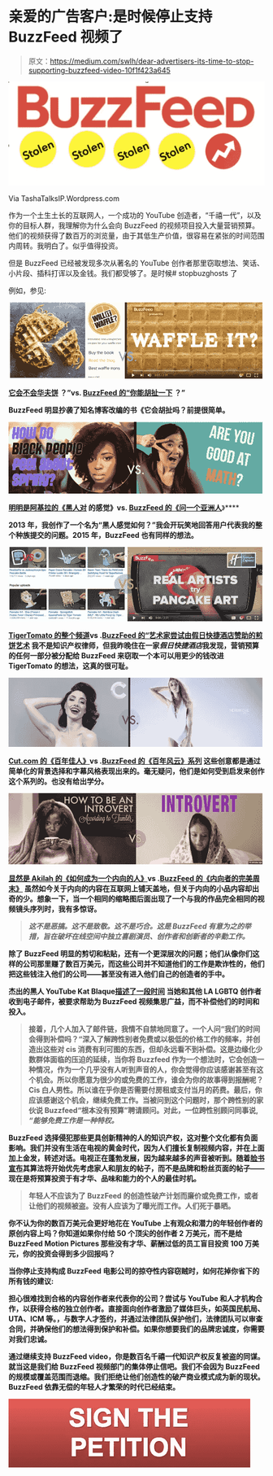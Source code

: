 # 亲爱的广告客户:是时候停止支持 BuzzFeed 视频了

> 原文：<https://medium.com/swlh/dear-advertisers-its-time-to-stop-supporting-buzzfeed-video-10f1f423a645>

![](img/82bbf690604ec64707772c12c712193c.png)

Via TashaTalksIP.Wordpress.com

作为一个土生土长的互联网人，一个成功的 YouTube 创造者，“千禧一代”，以及你的目标人群，我理解你为什么会向 BuzzFeed 的视频项目投入大量营销预算。他们的视频获得了数百万的浏览量，由于其低生产价值，很容易在紧张的时间范围内周转。我明白了。似乎值得投资。

但是 BuzzFeed 已经被发现多次从著名的 YouTube 创作者那里窃取想法、笑话、小片段、插科打诨以及金钱。我们都受够了。是时候# stopbuzghosts 了

例如，参见:

![](img/7c6ef94c826d987e57f7787bb19b9cf6.png)

**[**它会不会华夫饼**](http://www.willitwaffle.com/) **？”vs.** [**BuzzFeed 的“你能胡扯一下**](http://t.umblr.com/redirect?z=https%3A%2F%2Fwww.youtube.com%2Fwatch%3Fv%3DbOGBH3A8Bhc&t=MjNlZTNhZDY1MWFjYjRiZWNmMjZmYWI2MTgzZjRjZDMzMjFmMjYzYyxjTmlRb3BOVg%3D%3D) **？”****

**BuzzFeed 明显抄袭了知名博客改编的书《它会胡扯吗？前提很简单。**

**![](img/a679786347e2b5fee199e83d98b9297f.png)**

**[**明明是阿基拉的《黑人对**](http://t.umblr.com/redirect?z=https%3A%2F%2Fwww.youtube.com%2Fwatch%3Fv%3DfohA2ff_vL4&t=ZTE1MzQyOGM5NTJlM2E2Y2Q3NDRlYzI3YzQwMjUyM2MyYjQyMThjYixjTmlRb3BOVg%3D%3D) **的感觉》vs.** [**BuzzFeed 的《问一个亚洲人**](http://t.umblr.com/redirect?z=https%3A%2F%2Fwww.youtube.com%2Fwatch%3Fv%3Dn9lldH2MuUI&t=ZjdhZWI2OGUwZmVmNjhhZjUzM2U2ZDNlMzExODIzZTU4ZmI2YzE3YSxjTmlRb3BOVg%3D%3D)**》****

**2013 年，我创作了一个名为“黑人感觉如何？”我会开玩笑地回答用户代表我的整个种族提交的问题。2015 年，BuzzFeed 也有同样的想法。**

**![](img/e8a5be09fbd66812d46b13dd82c4029a.png)**

**[**TigerTomato 的整个频道**](http://t.umblr.com/redirect?z=https%3A%2F%2Fwww.youtube.com%2Fwatch%3Fv%3D7URzGRelIFU%26list%3DPLyCXpT2nq1cKVD8jwnroCeNqV0lHmRON6&t=MmZhYjYwZWI5ZTMyMzM1MGVmOWJjN2JmMmU1OGRiNjkwMTZlMGQ2MixjTmlRb3BOVg%3D%3D)**vs .**[**BuzzFeed 的“艺术家尝试由假日快捷酒店赞助的煎饼艺术**](http://t.umblr.com/redirect?z=https%3A%2F%2Fwww.youtube.com%2Fwatch%3Fv%3D5wTVzq3hgxg&t=MTk5YTQ2NjA2OGFhNWUwNzFkYzBlZWZjNTY5M2ZlYzUyOTk0Yzg4NyxjTmlRb3BOVg%3D%3D) **我不是知识产权律师，但我昨晚住在一家*假日快捷酒店*我发现，营销预算的任何一部分被分配给 BuzzFeed 来窃取一个本可以用更少的钱改进 TigerTomato 的想法，这真的很可耻。****

****![](img/9fddbcfd6cc1529cb0ea49c1be273558.png)****

****[**Cut.com 的《百年佳人》**](http://t.umblr.com/redirect?z=https%3A%2F%2Fwww.youtube.com%2Fwatch%3Fv%3D-LobfkvONqs&t=NDdiZTczYWEwM2ZlMTA2ZTAwNWI5N2I1ZjQ3YzVlNzAxMGEyMWQ1YSxjTmlRb3BOVg%3D%3D)**vs .**[**BuzzFeed 的《百年风云》系列**](http://t.umblr.com/redirect?z=https%3A%2F%2Fwww.youtube.com%2Fwatch%3Fv%3DXrp0zJZu0a4&t=MzE2MzFmZWY2NTVlMzI2OGM0ZmM1OTEzYTQwOWRiZWQ0ODdlNzYyMyxjTmlRb3BOVg%3D%3D)
这些创意都是通过简单化的背景选择和字幕风格表现出来的。毫无疑问，他们是如何受到启发来创作这个系列的。也没有给出学分。****

****![](img/91b00cf323425c24072740819132665e.png)****

****[**显然是 Akilah 的《如何成为一个内向的人》**](http://t.umblr.com/redirect?z=https%3A%2F%2Fwww.youtube.com%2Fwatch%3Fv%3Dcf851wZEmXQ&t=MDEyMGNiODkyZmIyNmVjYzg3MGE0MGU5NjE5ZWQwZDExYjUwYmE2ZSxjTmlRb3BOVg%3D%3D)**vs .**[**BuzzFeed 的《内向者的完美周末》**](http://t.umblr.com/redirect?z=https%3A%2F%2Fwww.youtube.com%2Fwatch%3Fv%3DQ64-qXsJ-6U&t=OGNjMWYwOGNmM2YxYmQ0ZTc4Njk5N2RmYjRmZTJiZmE2NjA4YWMyOCxjTmlRb3BOVg%3D%3D)
虽然如今关于内向的内容在互联网上铺天盖地，但关于内向的小品内容却出奇的少。想象一下，当一个相同的缩略图后面出现了一个与我的作品完全相同的视频镜头序列时，我有多惊讶。****

> *******这不是恶搞。这不是致敬。这不是巧合。这是 BuzzFeed 有意为之的举措，旨在破坏在线空间中独立喜剧演员、创作者和创新者的辛勤工作。*******

****除了 BuzzFeed 明显的剪切和粘贴，还有一个更深层次的问题；他们从像你们这样的公司那里赚了数百万美元，而这些公司并不知道他们的工作是欺诈性的，他们把这些钱注入他们的公司——甚至没有进入他们自己的创造者的手中。****

******杰出的黑人 YouTube Kat Blaque**[**描述了一段时间**](http://t.umblr.com/redirect?z=http%3A%2F%2Fkatblaque.com%2Fbuzzfeed-exploitation-eradication-and-exposure%2F&t=MzgwZDQ0ZTY4MGI0MTMyNGFhNjEwMmM3YmU5MTQwOGI1Y2ExOGFlOSxjTmlRb3BOVg%3D%3D) **当她和其他 LA LGBTQ 创作者收到电子邮件，被要求帮助为 BuzzFeed 视频集思广益，而不补偿他们的时间和投入。******

> ****接着，几个人加入了邮件链，我情不自禁地同意了。一个人问“我们的时间会得到补偿吗？“深入了解跨性别者免费或以极低的价格工作的频率，并创造出这些对 cis 消费有利可图的东西，但却永远看不到补偿。这是边缘化少数群体面临的压迫的延续，当你将 Buzzfeed 作为一个想法时，它会创造一种情况，作为一个几乎没有人听到声音的人，你会觉得你应该感谢甚至有这个机会。所以你愿意为很少的或免费的工作，谁会为你的故事得到报酬呢？Cis 白人男性。所以谁在乎你是否需要付房租或支付当月的药费。最后，你应该感谢这个机会，继续免费工作。当被问到这个问题时，那个跨性别的家伙说 Buzzfeed“根本没有预算”聘请顾问。对此，一位跨性别顾问同事说, ***“能够免费工作是一种特权。*******

****BuzzFeed 选择侵犯那些更具创新精神的人的知识产权，这对整个文化都有负面影响。我们并没有生活在电视的黄金时代，因为人们擅长复制视频内容，并在上面加上金发，转述对话。电视正在蓬勃发展，因为越来越多的声音被听到。随着[脸书宣布](http://t.umblr.com/redirect?z=http%3A%2F%2Fwww.techradar.com%2Fnews%2Fworld-of-tech%2Ffacebook-is-about-to-shake-up-your-timeline-again-1324143&t=MmM5NWVkNjIyMGQ5ODRiYThiNTIxOWU4OTkwZTUzYmIyMWFiZDI1OCxjTmlRb3BOVg%3D%3D)其算法将开始优先考虑家人和朋友的帖子，而不是品牌和粉丝页面的帖子——现在是将预算投资于有才华、品味和能力的个人的最佳时机。****

> ****年轻人不应该为了 BuzzFeed 的创造性破产计划而廉价或免费工作，或者让他们的视频被盗。没有人应该为了曝光而工作。人们死于暴晒。****

****你不认为你的数百万美元会更好地花在 YouTube 上有观众和潜力的年轻创作者的原创内容上吗？你知道如果你付给 50 个顶尖的创作者 2 万美元，而不是给 BuzzFeed Motion Pictures 那些没有才华、薪酬过低的员工盲目投资 100 万美元，你的投资会得到多少回报吗？****

******当你停止支持构成 BuzzFeed 电影公司的掠夺性内容窃贼时，如何花掉你省下的所有钱的建议:******

****担心很难找到合格的内容创作者来代表你的公司？尝试与 YouTube 和人才机构合作，以获得合格的独立创作者。直接面向创作者激励了媒体巨头，如英国民航局、UTA、ICM 等。，与数字人才签约，并通过法律团队保护他们，法律团队可以审查合同，并确保他们的想法得到保护和补偿。**如果你想要我们的品牌忠诚度，你需要对我们忠诚。******

****通过继续支持 BuzzFeed video，你是数百名千禧一代知识产权反复被盗的同谋。就当这是我们给 BuzzFeed 视频部门的集体停止信吧。我们不会因为 BuzzFeed 的规模或覆盖范围而退缩。我们拒绝让他们创造性的破产商业模式成为新的现状。BuzzFeed 依靠无偿的年轻人才繁荣的时代已经结束。****

****[![](img/7621e892d365c5b463cf6ea1cb35314d.png)](https://www.change.org/p/ask-advertisers-to-stop-supporting-buzzfeed-video-s-idea-theft)****